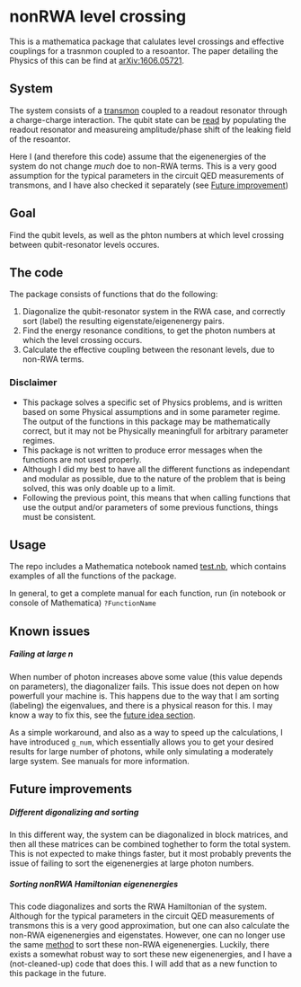 # nonRWA level crossing

This is a mathematica package that calulates level crossings and effective couplings for a trasnmon coupled to a resoantor. The paper detailing the Physics of this can be find at [arXiv:1606.05721](http://arxiv.org/abs/1606.05721).

## System
The system consists of a [transmon](https://arxiv.org/abs/cond-mat/0703002) coupled to a readout resonator through a charge-charge interaction. The qubit state can be [read](http://arxiv.org/abs/1401.0257) by populating the readout resonator and measureing amplitude/phase shift of the leaking field of the resoantor.

Here I (and therefore this code) assume that the eigenenergies of the system do not change _much_ doe to non-RWA terms. This is a very good assumption for the typical parameters in the circuit QED measurements of transmons, and I have also checked it separately (see [Future improvement](#sorting-nonrwa-hamiltonian-eigenenergies))

## Goal
Find the qubit levels, as well as the phton numbers at which level crossing between qubit-resonator levels occures.

## The code
The package consists of functions that do the following:

1. Diagonalize the qubit-resonator system in the RWA case, and correctly sort (label) the resulting eigenstate/eigenenergy pairs.
2. Find the energy resonance conditions, to get the photon numbers at which the level crossing occurs.
3. Calculate the effective coupling between the resonant levels, due to non-RWA terms.

### Disclaimer
- This package solves a specific set of Physics problems, and is written based on some Physical assumptions and in some parameter regime. The output of the functions in this package may be mathematically correct, but it may not be Physically meaningfull for arbitrary parameter regimes.
- This package is not written to produce error messages when the functions are not used properly.
- Although I did my best to have all the different functions as independant and modular as possible, due to the nature of the problem that is being solved, this was only doable up to a limit.
- Following the previous point, this means that when calling functions that use the output and/or parameters of some previous functions, things must be consistent.

## Usage
The repo includes a Mathematica notebook named [test.nb](./test.nb), which contains examples of all the functions of the package.

In general, to get a complete manual for each function, run (in notebook or console of Mathematica) `?FunctionName`

## Known issues
##### Failing at large n
When number of photon increases above some value (this value depends on parameters), the diagonalizer fails. This issue does not depen on how powerfull your machine is. This happens due to the way that I am sorting (labeling) the eigenvalues, and there is a physical reason for this. I may know a way to fix this, see the [future idea section](#different-digonalizing-and-sorting).

As a simple workaround, and also as a way to speed up the calculations, I have introduced `g_num`, which essentially allows you to get your desired results for large number of photons, while only simulating a moderately large system. See manuals for more information.
## Future improvements

##### Different digonalizing and sorting
In this different way, the system can be diagonalized in block matrices, and then all these matrices can be combined toghether to form the total system. This is not expected to make things faster, but it most probably prevents the issue of failing to sort the eigenenergies at large photon numbers.

##### Sorting nonRWA Hamiltonian eigenenergies
This code diagonalizes and sorts the RWA Hamiltonian of the system. Although for the typical parameters in the circuit QED measurements of transmons this is a very good approximation, but one can also calculate the non-RWA eigenenergies and eigenstates. However, one can no longer use the same [method](https://arxiv.org/abs/1606.04204) to sort these non-RWA eigenenergies. Luckily, there exists a somewhat robust way to sort these new eigenenergies, and I have a (not-cleaned-up) code that does this. I will add that as a new function to this package in the future.
